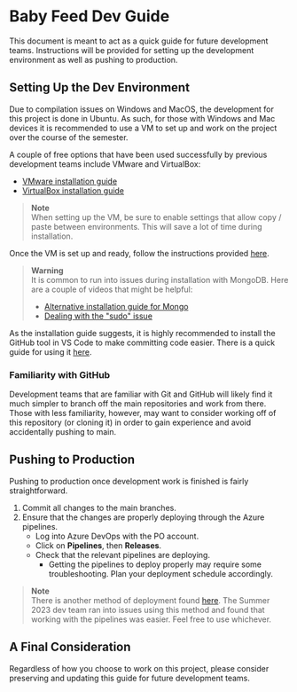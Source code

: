 # Baby Feed Dev Guide
This document is meant to act as a quick guide for future development teams. 
Instructions will be provided for setting up the development environment as well as pushing to production.

## Setting Up the Dev Environment
Due to compilation issues on Windows and MacOS, the development for this project is done in Ubuntu. 
As such, for those with Windows and Mac devices it is recommended to use a VM to set up and work on the project over the course of the semester.

A couple of free options that have been used successfully by previous development teams include VMware and VirtualBox:

- [VMware installation guide](https://www.makeuseof.com/install-ubuntu-on-vmware-workstation/)
- [VirtualBox installation guide](https://ubuntu.com/tutorials/how-to-run-ubuntu-desktop-on-a-virtual-machine-using-virtualbox#1-overview)

> **Note**  
> When setting up the VM, be sure to enable settings that allow copy / paste between environments. This will save a lot of time during installation.

Once the VM is set up and ready, follow the instructions provided [here](https://github.com/FIUPanther-JMolto98/BabyFeed-v10.0).

> **Warning**  
> It is common to run into issues during installation with MongoDB. Here are a couple of videos that might be helpful:
> - [Alternative installation guide for Mongo](https://www.youtube.com/watch?v=JTvGImRESzg)
> - [Dealing with the "sudo" issue](https://www.youtube.com/watch?v=jZGHtuxpaP4)

As the installation guide suggests, it is highly recommended to install the GitHub tool in VS Code to make committing code easier.
There is a quick guide for using it [here](https://www.youtube.com/watch?v=i_23KUAEtUM).

### Familiarity with GitHub
Development teams that are familiar with Git and GitHub will likely find it much simpler to branch off the main repositories and work from there.
Those with less familiarity, however, may want to consider working off of this repository (or cloning it) in order to gain experience and avoid accidentally pushing to main.

## Pushing to Production
Pushing to production once development work is finished is fairly straightforward.

1. Commit all changes to the main branches.
2. Ensure that the changes are properly deploying through the Azure pipelines.
    - Log into Azure DevOps with the PO account.
    - Click on **Pipelines**, then **Releases**.
    - Check that the relevant pipelines are deploying.
      - Getting the pipelines to deploy properly may require some troubleshooting. Plan your deployment schedule accordingly.

> **Note**  
> There is another method of deployment found [here](ffq-questionnaire-web/README.md).
> The Summer 2023 dev team ran into issues using this method and found that working with the pipelines was easier.
> Feel free to use whichever.

## A Final Consideration
Regardless of how you choose to work on this project, please consider preserving and updating this guide for future development teams.
